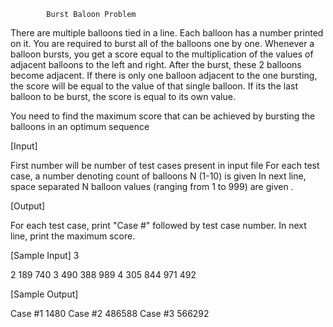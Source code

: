             Burst Baloon Problem
            
There are multiple balloons tied in a line. Each balloon has a number printed on it. You are required to burst all of the balloons one by one. Whenever a balloon bursts, you get a score equal to the multiplication of the values of adjacent balloons to the left and right. After the burst, these 2 balloons become adjacent.
 If there is only one balloon adjacent to the one bursting, the score will be equal to the value of that single balloon. If its the last balloon to be burst, the score is equal to its own value.


 You need to find the maximum score that can be achieved by bursting the balloons in an optimum sequence
 

[Input] 

 First number will be number of test cases present in input file
 For each test case, a number denoting count of balloons N (1-10) is given
 In next line, space separated N balloon values (ranging from 1 to 999) are given .


[Output] 

 For each test case, print "Case #" followed by test case number. In next line, print the maximum score.

[Sample Input]
3

2
189 740 
3
490 388 989 
4
305 844 971 492  


[Sample Output] 

Case #1
1480
Case #2
486588
Case #3
566292

